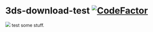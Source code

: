 # 3ds-download-test <a href="https://www.codefactor.io/repository/github/tobi-d7/3ds-download-test"><img src="https://www.codefactor.io/repository/github/tobi-d7/3ds-download-test/badge?style=for-the-badge" alt="CodeFactor" /></a>
<img src="https://img.shields.io/badge/C++-17-00599C?style=flat-square&logo=c%2B%2B">
 test some stuff.
